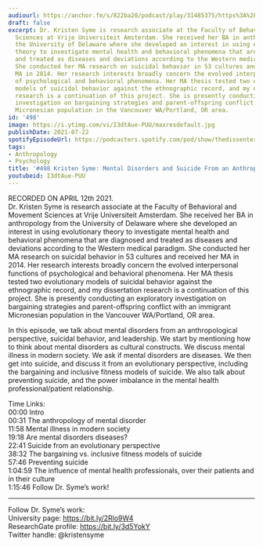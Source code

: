 ```yaml
---
audiourl: https://anchor.fm/s/822ba20/podcast/play/31485375/https%3A%2F%2Fd3ctxlq1ktw2nl.cloudfront.net%2Fstaging%2F2021-3-15%2F03374f1d-a3a3-29e1-7ff3-8ab00688a6f1.m4a
draft: false
excerpt: Dr. Kristen Syme is research associate at the Faculty of Behavioral and Movement
  Sciences at Vrije Universiteit Amsterdam. She received her BA in anthropology from
  the University of Delaware where she developed an interest in using evolutionary
  theory to investigate mental health and behavioral phenomena that are diagnosed
  and treated as diseases and deviations according to the Western medical paradigm.
  She conducted her MA research on suicidal behavior in 53 cultures and received her
  MA in 2014. Her research interests broadly concern the evolved interpersonal functions
  of psychological and behavioral phenomena. Her MA thesis tested two evolutionary
  models of suicidal behavior against the ethnographic record, and my dissertation
  research is a continuation of this project. She is presently conducting an exploratory
  investigation on bargaining strategies and parent-offspring conflict with an immigrant
  Micronesian population in the Vancouver WA/Portland, OR area.
id: '498'
image: https://i.ytimg.com/vi/I3dtAue-PUU/maxresdefault.jpg
publishDate: 2021-07-22
spotifyEpisodeUrl: https://podcasters.spotify.com/pod/show/thedissenter/episodes/498-Kristen-Syme-Mental-Disorders-and-Suicide-From-an-Anthropological-Perspective-euvbvv
tags:
- Anthropology
- Psychology
title: '#498 Kristen Syme: Mental Disorders and Suicide From an Anthropological Perspective'
youtubeid: I3dtAue-PUU
---
```

<div class="timelinks">

RECORDED ON APRIL 12th 2021.  
Dr. Kristen Syme is research associate at the Faculty of Behavioral and Movement Sciences at Vrije Universiteit Amsterdam. She received her BA in anthropology from the University of Delaware where she developed an interest in using evolutionary theory to investigate mental health and behavioral phenomena that are diagnosed and treated as diseases and deviations according to the Western medical paradigm. She conducted her MA research on suicidal behavior in 53 cultures and received her MA in 2014. Her research interests broadly concern the evolved interpersonal functions of psychological and behavioral phenomena. Her MA thesis tested two evolutionary models of suicidal behavior against the ethnographic record, and my dissertation research is a continuation of this project. She is presently conducting an exploratory investigation on bargaining strategies and parent-offspring conflict with an immigrant Micronesian population in the Vancouver WA/Portland, OR area.

In this episode, we talk about mental disorders from an anthropological perspective, suicidal behavior, and leadership. We start by mentioning how to think about mental disorders as cultural constructs. We discuss mental illness in modern society. We ask if mental disorders are diseases. We then get into suicide, and discuss it from an evolutionary perspective, including the bargaining and inclusive fitness models of suicide. We also talk about preventing suicide, and the power imbalance in the mental health professional/patient relationship. 

Time Links:  
<time>00:00</time> Intro  
<time>00:31</time> The anthropology of mental disorder  
<time>11:58</time> Mental illness in modern society  
<time>19:18</time> Are mental disorders diseases?  
<time>22:41</time> Suicide from an evolutionary perspective  
<time>38:32</time> The bargaining vs. inclusive fitness models of suicide  
<time>57:46</time> Preventing suicide  
<time>1:04:59</time> The influence of mental health professionals, over their patients and in their culture  
<time>1:15:46</time> Follow Dr. Syme’s work!

---

Follow Dr. Syme’s work:  
University page: https://bit.ly/2Rlo9W4  
ResearchGate profile: https://bit.ly/3d5YokY  
Twitter handle: @kristensyme
</div>

